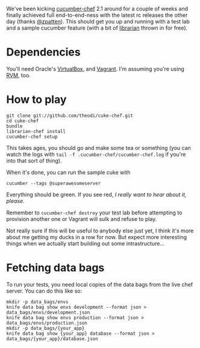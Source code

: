 We've been kicking [cucumber-chef](https://github.com/Atalanta/cucumber-chef) 2.1 around for a couple of weeks and finally achieved full end-to-end-ness with the latest rc releases the other day (thanks [@zpatten](https://github.com/zpatten)). This should get you up and running with a test lab and a sample cucumber feature (with a bit of [librarian](https://github.com/applicationsonline/librarian) thrown in for free).

Dependencies
============

You'll need Oracle's [VirtualBox](https://www.virtualbox.org/), and [Vagrant](http://www.vagrantup.com/). I'm assuming you're using [RVM](https://rvm.io/), too.

How to play
===========

    git clone git://github.com/theodi/cuke-chef.git
    cd cuke-chef
    bundle
    librarian-chef install
    cucumber-chef setup

This takes ages, you should go and make some tea or something (you can watch the logs with ```tail -f .cucumber-chef/cucumber-chef.log``` if you're into that sort of thing).

When it's done, you can run the sample cuke with

    cucumber --tags @superawesomeserver

Everything should be green. If you see red, _I really want to hear about it, please_.

Remember to ```cucumber-chef destroy``` your test lab before attempting to provision another one or Vagrant will sulk and refuse to play.

Not really sure if this will be useful to anybody else just yet, I think it's more about me getting my ducks in a row for now. But expect more interesting things when we actually start building out some intrastructure...

Fetching data bags
==================

To run your tests, you need local copies of the data bags from the live chef server. You can do this like so:

```
mkdir -p data_bags/envs
knife data bag show envs development --format json > data_bags/envs/development.json
knife data bag show envs production --format json > data_bags/envs/production.json
mkdir -p data_bags/{your_app}
knife data bag show {your_app} database --format json > data_bags/{your_app}/database.json
```